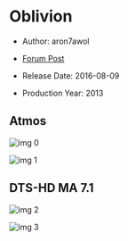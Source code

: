 # Oblivion

* Author: aron7awol

* [Forum Post](https://www.avsforum.com/threads/bass-eq-for-filtered-movies.2995212/post-56742940)

* Release Date: 2016-08-09
* Production Year: 2013

## Atmos

![img 0](https://i.imgur.com/ToNJxvl.jpg)

![img 1](https://i.imgur.com/Q9OSsne.jpg)

## DTS-HD MA 7.1

![img 2](https://i.imgur.com/gDX2gqZ.jpg)

![img 3](https://i.imgur.com/yLLp51o.png)

